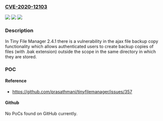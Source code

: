 ### [CVE-2020-12103](https://cve.mitre.org/cgi-bin/cvename.cgi?name=CVE-2020-12103)
![](https://img.shields.io/static/v1?label=Product&message=n%2Fa&color=blue)
![](https://img.shields.io/static/v1?label=Version&message=n%2Fa&color=blue)
![](https://img.shields.io/static/v1?label=Vulnerability&message=n%2Fa&color=brighgreen)

### Description

In Tiny File Manager 2.4.1 there is a vulnerability in the ajax file backup copy functionality which allows authenticated users to create backup copies of files (with .bak extension) outside the scope in the same directory in which they are stored.

### POC

#### Reference
- https://github.com/prasathmani/tinyfilemanager/issues/357

#### Github
No PoCs found on GitHub currently.

